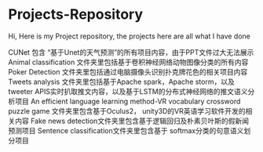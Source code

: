 # Projects-Repository

Hi, Here is my Project repository, the projects here are all what I have done

CUNet 包含 “基于Unet的天气预测”的所有项目内容，由于PPT文件过大无法展示
Animal classification 文件夹里包括基于卷积神经网络动物图像分类的所有内容
Poker Detection 文件夹里包括通过电脑摄像头识别扑克牌花色的相关项目内容
Tweets analysis 文件夹里包括基于Apache spark，Apache storm，以及tweeter APIS实时扒取推文内容，以及基于LSTM的分布式神经网络的推文语义分析项目
An efficient language learning method-VR vocabulary crossword puzzle game 文件夹里包含基于Oculus2， unity3D的VR英语学习软件开发的相关内容
Fake news detection文件夹里包含基于逻辑回归及朴素贝叶斯的假新闻预测项目
Sentence classification文件夹里包含基于 softmax分类的句意语义划分项目
